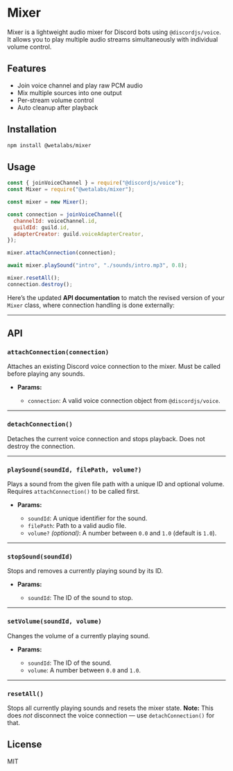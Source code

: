 # Mixer

Mixer is a lightweight audio mixer for Discord bots using `@discordjs/voice`. It allows you to play multiple audio streams simultaneously with individual volume control.

## Features

- Join voice channel and play raw PCM audio
- Mix multiple sources into one output
- Per-stream volume control
- Auto cleanup after playback

## Installation

```bash
npm install @wetalabs/mixer
```

## Usage

```js
const { joinVoiceChannel } = require("@discordjs/voice");
const Mixer = require("@wetalabs/mixer");

const mixer = new Mixer();

const connection = joinVoiceChannel({
  channelId: voiceChannel.id,
  guildId: guild.id,
  adapterCreator: guild.voiceAdapterCreator,
});

mixer.attachConnection(connection);

await mixer.playSound("intro", "./sounds/intro.mp3", 0.8);

mixer.resetAll();
connection.destroy();
```

Here’s the updated **API documentation** to match the revised version of your `Mixer` class, where connection handling is done externally:

---

## API

### `attachConnection(connection)`

Attaches an existing Discord voice connection to the mixer.
Must be called before playing any sounds.

* **Params:**

  * `connection`: A valid voice connection object from `@discordjs/voice`.

---

### `detachConnection()`

Detaches the current voice connection and stops playback.
Does not destroy the connection.

---

### `playSound(soundId, filePath, volume?)`

Plays a sound from the given file path with a unique ID and optional volume.
Requires `attachConnection()` to be called first.

* **Params:**

  * `soundId`: A unique identifier for the sound.
  * `filePath`: Path to a valid audio file.
  * `volume?` *(optional)*: A number between `0.0` and `1.0` (default is `1.0`).

---

### `stopSound(soundId)`

Stops and removes a currently playing sound by its ID.

* **Params:**

  * `soundId`: The ID of the sound to stop.

---

### `setVolume(soundId, volume)`

Changes the volume of a currently playing sound.

* **Params:**

  * `soundId`: The ID of the sound.
  * `volume`: A number between `0.0` and `1.0`.

---

### `resetAll()`

Stops all currently playing sounds and resets the mixer state.
**Note:** This does *not* disconnect the voice connection — use `detachConnection()` for that.


## License

MIT
